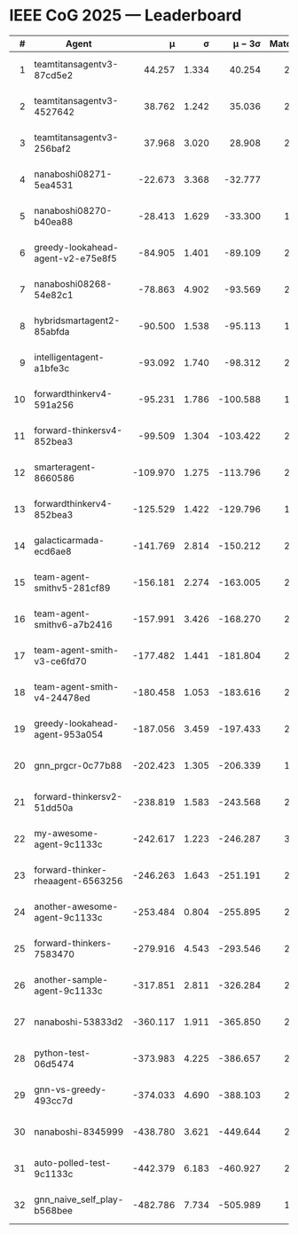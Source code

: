 # IEEE CoG 2025 — Leaderboard

| # | Agent | μ | σ | μ − 3σ | Matches | Updated |
|---:|---|---:|---:|---:|---:|---|
| 1 | teamtitansagentv3-87cd5e2 | 44.257 | 1.334 | 40.254 | 2480 | 2025-08-27 16:02 |
| 2 | teamtitansagentv3-4527642 | 38.762 | 1.242 | 35.036 | 2360 | 2025-08-27 16:02 |
| 3 | teamtitansagentv3-256baf2 | 37.968 | 3.020 | 28.908 | 2460 | 2025-08-27 16:02 |
| 4 | nanaboshi08271-5ea4531 | -22.673 | 3.368 | -32.777 | 760 | 2025-08-27 16:02 |
| 5 | nanaboshi08270-b40ea88 | -28.413 | 1.629 | -33.300 | 1358 | 2025-08-27 16:02 |
| 6 | greedy-lookahead-agent-v2-e75e8f5 | -84.905 | 1.401 | -89.109 | 2158 | 2025-08-27 16:02 |
| 7 | nanaboshi08268-54e82c1 | -78.863 | 4.902 | -93.569 | 2198 | 2025-08-27 16:02 |
| 8 | hybridsmartagent2-85abfda | -90.500 | 1.538 | -95.113 | 1976 | 2025-08-27 16:02 |
| 9 | intelligentagent-a1bfe3c | -93.092 | 1.740 | -98.312 | 2276 | 2025-08-27 16:02 |
| 10 | forwardthinkerv4-591a256 | -95.231 | 1.786 | -100.588 | 1973 | 2025-08-27 16:02 |
| 11 | forward-thinkersv4-852bea3 | -99.509 | 1.304 | -103.422 | 2144 | 2025-08-27 16:02 |
| 12 | smarteragent-8660586 | -109.970 | 1.275 | -113.796 | 2024 | 2025-08-27 16:02 |
| 13 | forwardthinkerv4-852bea3 | -125.529 | 1.422 | -129.796 | 1881 | 2025-08-27 16:02 |
| 14 | galacticarmada-ecd6ae8 | -141.769 | 2.814 | -150.212 | 2240 | 2025-08-27 16:02 |
| 15 | team-agent-smithv5-281cf89 | -156.181 | 2.274 | -163.005 | 2520 | 2025-08-27 16:02 |
| 16 | team-agent-smithv6-a7b2416 | -157.991 | 3.426 | -168.270 | 2880 | 2025-08-27 16:02 |
| 17 | team-agent-smith-v3-ce6fd70 | -177.482 | 1.441 | -181.804 | 2460 | 2025-08-27 16:02 |
| 18 | team-agent-smith-v4-24478ed | -180.458 | 1.053 | -183.616 | 2520 | 2025-08-27 16:02 |
| 19 | greedy-lookahead-agent-953a054 | -187.056 | 3.459 | -197.433 | 2318 | 2025-08-27 16:02 |
| 20 | gnn_prgcr-0c77b88 | -202.423 | 1.305 | -206.339 | 1980 | 2025-08-27 16:02 |
| 21 | forward-thinkersv2-51dd50a | -238.819 | 1.583 | -243.568 | 2766 | 2025-08-27 16:02 |
| 22 | my-awesome-agent-9c1133c | -242.617 | 1.223 | -246.287 | 3120 | 2025-08-27 16:02 |
| 23 | forward-thinker-rheaagent-6563256 | -246.263 | 1.643 | -251.191 | 2586 | 2025-08-27 16:02 |
| 24 | another-awesome-agent-9c1133c | -253.484 | 0.804 | -255.895 | 2740 | 2025-08-27 16:02 |
| 25 | forward-thinkers-7583470 | -279.916 | 4.543 | -293.546 | 2560 | 2025-08-27 16:02 |
| 26 | another-sample-agent-9c1133c | -317.851 | 2.811 | -326.284 | 2620 | 2025-08-27 16:02 |
| 27 | nanaboshi-53833d2 | -360.117 | 1.911 | -365.850 | 2140 | 2025-08-27 16:02 |
| 28 | python-test-06d5474 | -373.983 | 4.225 | -386.657 | 2090 | 2025-08-27 16:02 |
| 29 | gnn-vs-greedy-493cc7d | -374.033 | 4.690 | -388.103 | 2300 | 2025-08-27 16:02 |
| 30 | nanaboshi-8345999 | -438.780 | 3.621 | -449.644 | 2290 | 2025-08-27 16:02 |
| 31 | auto-polled-test-9c1133c | -442.379 | 6.183 | -460.927 | 2120 | 2025-08-27 16:02 |
| 32 | gnn_naive_self_play-b568bee | -482.786 | 7.734 | -505.989 | 1860 | 2025-08-27 16:02 |
